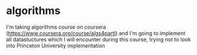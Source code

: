 # algorithms
I'm taking algorithms course on coursera (https://www.coursera.org/course/algs4partI) and I'm going to implement all datastuctures which I will encounter during this course, trying not to look into Princeton University implementation
